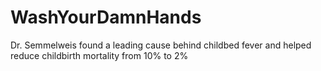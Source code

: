 # WashYourDamnHands
Dr. Semmelweis found a leading cause behind childbed fever and helped reduce childbirth mortality from 10% to 2%
